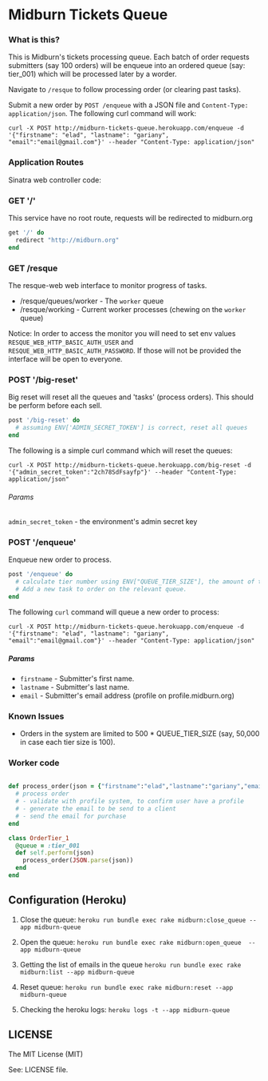 # Midburn Tickets Queue

### What is this?

This is Midburn's tickets processing queue. Each batch of order requests submitters (say 100 orders) will be enqueue into an ordered queue (say: tier_001) which will be processed later by a worder.

Navigate to `/resque` to follow processing order (or clearing past tasks).

Submit a new order by `POST /enqueue` with a JSON file and `Content-Type: application/json`. The following curl command will work:

```
curl -X POST http://midburn-tickets-queue.herokuapp.com/enqueue -d '{"firstname": "elad", "lastname": "gariany", "email":"email@gmail.com"}' --header "Content-Type: application/json"
```

### Application Routes

Sinatra web controller code:

### GET '/'
This service have no root route, requests will be redirected to midburn.org

```ruby
get '/' do
  redirect "http://midburn.org"
end
```

### GET /resque
The resque-web web interface to monitor progress of tasks.
- /resque/queues/worker - The `worker` queue
- /resque/working - Current worker processes (chewing on the `worker` queue)

Notice: In order to access the monitor you will need to set env values `RESQUE_WEB_HTTP_BASIC_AUTH_USER` and `RESQUE_WEB_HTTP_BASIC_AUTH_PASSWORD`. If those will not be provided the interface will be open to everyone.

### POST '/big-reset'

Big reset will reset all the queues and 'tasks' (process orders). This should be perform before each sell.

```ruby
post '/big-reset' do
  # assuming ENV['ADMIN_SECRET_TOKEN'] is correct, reset all queues
end
```

The following is a simple curl command which will reset the queues:
```
curl -X POST http://midburn-tickets-queue.herokuapp.com/big-reset -d '{"admin_secret_token":"2ch78SdFsayfp"}' --header "Content-Type: application/json"
```

###### Params
`admin_secret_token` - the environment's admin secret key


### POST '/enqueue'

Enqueue new order to process.

```ruby
post '/enqueue' do
  # calculate tier number using ENV["QUEUE_TIER_SIZE"], the amount of tasks on queues and completed tasks.
  # Add a new task to order on the relevant queue.
end
```

The following `curl` command will queue a new order to process:
```
curl -X POST http://midburn-tickets-queue.herokuapp.com/enqueue -d '{"firstname": "elad", "lastname": "gariany", "email":"email@gmail.com"}' --header "Content-Type: application/json"       
```

##### Params
- `firstname` - Submitter's first name.
- `lastname` - Submitter's last name.
- `email` - Submitter's email address (profile on profile.midburn.org)

### Known Issues
- Orders in the system are limited to 500 * QUEUE_TIER_SIZE (say, 50,000 in case each tier size is 100).

### Worker code
```ruby

def process_order(json = {"firstname":"elad","lastname":"gariany","email":"elad@gariany.com"})
  # process order
  # - validate with profile system, to confirm user have a profile
  # - generate the email to be send to a client
  # - send the email for purchase
end

class OrderTier_1
  @queue = :tier_001
  def self.perform(json)
    process_order(JSON.parse(json))
  end
end
```

## Configuration (Heroku)
1. Close the queue:
`heroku run bundle exec rake midburn:close_queue --app midburn-queue`

2. Open the queue:
`heroku run bundle exec rake midburn:open_queue  --app midburn-queue`

3. Getting the list of emails in the queue
`heroku run bundle exec rake midburn:list --app midburn-queue`

4. Reset queue:
`heroku run bundle exec rake midburn:reset --app midburn-queue`

5. Checking the heroku logs:
`heroku logs -t --app midburn-queue`

## LICENSE
The MIT License (MIT)

See: LICENSE file.
